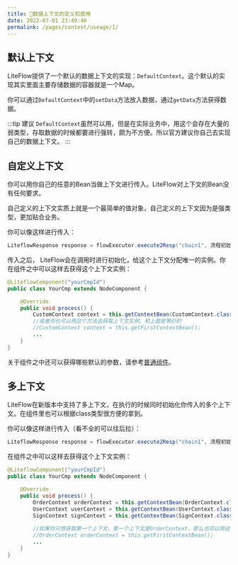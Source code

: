 ```yaml
---
title: 🌯数据上下文的定义和使用
date: 2022-07-01 23:49:40
permalink: /pages/context/useage/1/
---
```


## 默认上下文

LiteFlow提供了一个默认的数据上下文的实现：`DefaultContext`。这个默认的实现其实里面主要存储数据的容器就是一个Map。

你可以通过`DefaultContext`中的`setData`方法放入数据，通过`getData`方法获得数据。

:::tip 建议
`DefaultContext`虽然可以用，但是在实际业务中，用这个会存在大量的弱类型，存取数据的时候都要进行强转，颇为不方便。所以官方建议你自己去实现自己的数据上下文。
:::

## 自定义上下文

你可以用你自己的任意的Bean当做上下文进行传入。LiteFlow对上下文的Bean没有任何要求。

自己定义的上下文实质上就是一个最简单的值对象，自己定义的上下文因为是强类型，更加贴合业务。

你可以像这样进行传入：

```java
LiteflowResponse response = flowExecutor.execute2Resp("chain1", 流程初始参数, CustomContext.class);
```

传入之后， LiteFlow会在调用时进行初始化，给这个上下文分配唯一的实例。你在组件之中可以这样去获得这个上下文实例：

```java
@LiteflowComponent("yourCmpId")
public class YourCmp extends NodeComponent {

	@Override
	public void process() {
		CustomContext context = this.getContextBean(CustomContext.class);
		//或者你也可以用这个方法去获取上下文实例，和上面是等价的
		//CustomContext context = this.getFirstContextBean();
		...
	}
}
```

关于组件之中还可以获得哪些默认的参数，请参考[普通组件](/pages/component/common/)。

## 多上下文

LiteFlow在新版本中支持了多上下文，在执行的时候同时初始化你传入的多个上下文。在组件里也可以根据class类型很方便的拿到。

你可以像这样进行传入（看不全的可以往后拉）：

```java
LiteflowResponse response = flowExecutor.execute2Resp("chain1", 流程初始参数, OrderContext.class, UserContext.class, SignContext.class);
```

在组件之中可以这样去获得这个上下文实例：

```java
@LiteflowComponent("yourCmpId")
public class YourCmp extends NodeComponent {

	@Override
	public void process() {
		OrderContext orderContext = this.getContextBean(OrderContext.class);
		UserContext userContext = this.getContextBean(UserContext.class);
		SignContext signContext = this.getContextBean(SignContext.class);
		
		//如果你只想获取第一个上下文，第一个上下文是OrderContext，那么也可以用这个方法
		//OrderContext orderContext = this.getFirstContextBean();
		...
	}
}
```